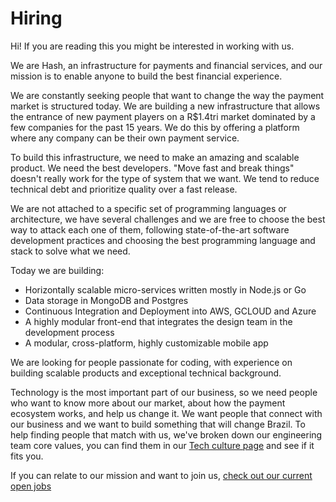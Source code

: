 # Hiring

Hi! If you are reading this you might be interested in working with us.

We are Hash, an infrastructure for payments and financial services, and our mission is to enable anyone to build the best financial experience.

We are constantly seeking people that want to change the way the payment market is structured today. We are building a new infrastructure that allows the entrance of new payment players on a R$1.4tri market dominated by a few companies for the past 15 years. We do this by offering a platform where any company can be their own payment service.

To build this infrastructure, we need to make an amazing and scalable product. We need the best developers. "Move fast and break things" doesn't really work for the type of system that we want. We tend to reduce technical debt and prioritize quality over a fast release.

We are not attached to a specific set of programming languages or architecture, we have several challenges and we are free to choose the best way to attack each one of them, following state-of-the-art software development practices and choosing the best programming language and stack to solve what we need.

Today we are building:

* Horizontally scalable micro-services written mostly in Node.js or Go
* Data storage in MongoDB and Postgres
* Continuous Integration and Deployment into AWS, GCLOUD and Azure
* A highly modular front-end that integrates the design team in the development process
* A modular, cross-platform, highly customizable mobile app

We are looking for people passionate for coding, with experience on building scalable products and exceptional technical background.

Technology is the most important part of our business, so we need people who want to know more about our market, about how the payment ecosystem works, and help us change it. We want people that connect with our business and we want to build something that will change Brazil. To help finding people that match with us, we've broken down our engineering team core values, you can find them in our [Tech culture page](https://tech-culture.hash.com.br/) and see if it fits you.

If you can relate to our mission and want to join us, [check out our current open jobs](https://jobs.lever.co/hash)
